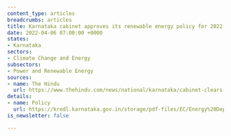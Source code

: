 ```yaml
---
content_type: articles
breadcrumbs: articles
title: Karnataka cabinet approves its renewable energy policy for 2022-2027
date: 2022-04-06 07:00:00 +0000
states:
- Karnataka
sectors:
- Climate Change and Energy
subsectors:
- Power and Renewable Energy
sources:
- name: The Hindu
  url: https://www.thehindu.com/news/national/karnataka/cabinet-clears-karnataka-renewable-energy-policy/article65275199.ece
details:
- name: Policy
  url: https://kredl.karnataka.gov.in/storage/pdf-files/EC/Energy%20Department%20(GoK)%20%20Notification%20on%20EE%20&%20EC%20Policy%202022-27.pdf
is_newsletter: false

---
```


